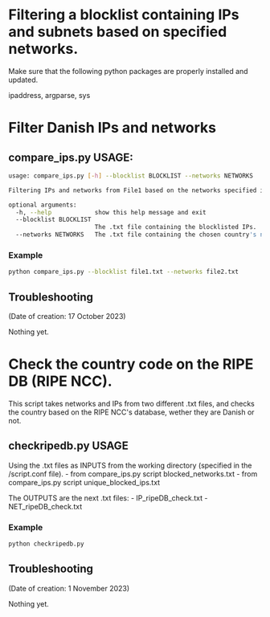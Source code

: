 # Filtering a blocklist containing IPs and subnets based on specified networks.

Make sure that the following python packages are properly installed and updated.

ipaddress, argparse, sys

# Filter Danish IPs and networks
## compare_ips.py USAGE:

```sh
usage: compare_ips.py [-h] --blocklist BLOCKLIST --networks NETWORKS

Filtering IPs and networks from File1 based on the networks specified in File2.

optional arguments:
  -h, --help            show this help message and exit
  --blocklist BLOCKLIST
                        The .txt file containing the blocklisted IPs.
  --networks NETWORKS   The .txt file containing the chosen country's networks.
```
### Example
```sh
python compare_ips.py --blocklist file1.txt --networks file2.txt
```

## Troubleshooting
(Date of creation: 17 October 2023)

Nothing yet.

# Check the country code on the RIPE DB (RIPE NCC).
This script takes networks and IPs from two different .txt files, and checks the country based on the RIPE NCC's database, wether they are Danish or not.

## checkripedb.py USAGE
Using the .txt files as INPUTS from the working directory (specified in the /script.conf file).
    - from compare_ips.py script blocked_networks.txt
    - from compare_ips.py script unique_blocked_ips.txt

The OUTPUTS are the next .txt files:
    - IP_ripeDB_check.txt
    - NET_ripeDB_check.txt

### Example
```sh
python checkripedb.py
```

## Troubleshooting
(Date of creation: 1 November 2023)

Nothing yet.
